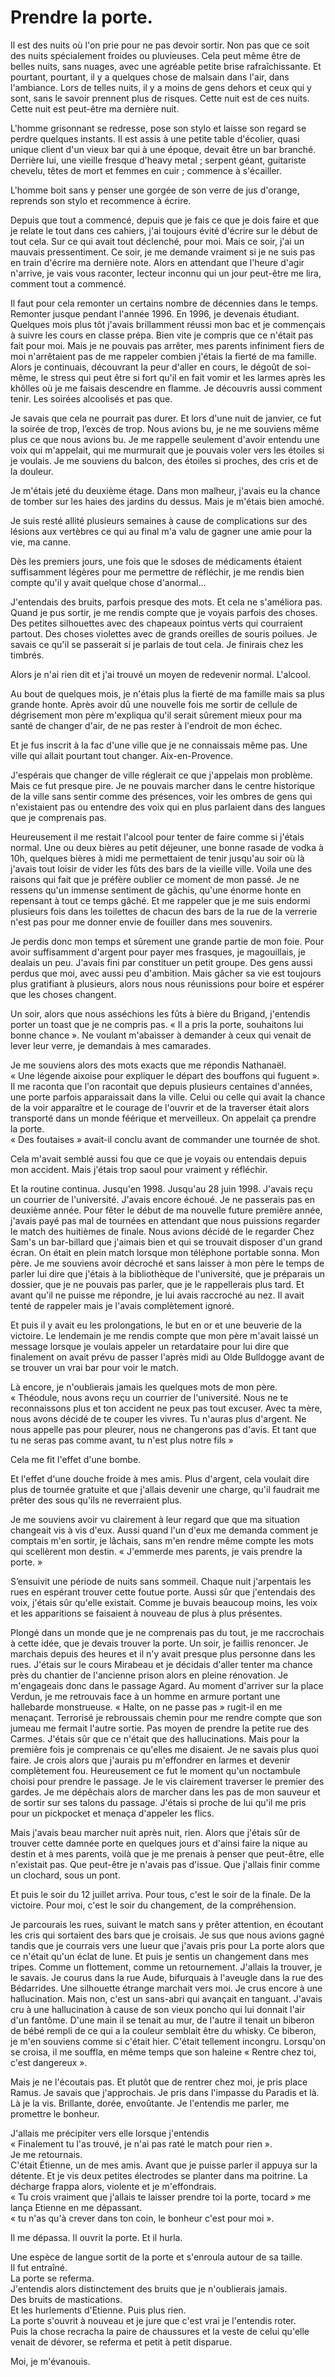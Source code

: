# Prendre la porte.

Il est des nuits où l'on prie pour ne pas devoir sortir. Non pas que ce soit des nuits spécialement froides ou pluvieuses. Cela peut même être de belles nuits, sans nuages, avec une agréable petite brise rafraîchissante. Et pourtant, pourtant, il y a quelques chose de malsain dans l'air, dans l'ambiance. Lors de telles nuits, il y a moins de gens dehors et ceux qui y sont, sans le savoir prennent plus de risques. Cette nuit est de ces nuits. Cette nuit est peut-être ma dernière nuit.
  
L'homme grisonnant se redresse, pose son stylo et laisse son regard se perdre quelques instants. Il est assis à une petite table d'écolier, quasi unique client d'un vieux bar qui à une époque, devait être un bar branché. Derrière lui, une vieille fresque d'heavy metal ; serpent géant, guitariste chevelu, têtes de mort et femmes en cuir ; commence à s'écailler.

L'homme boit sans y penser une gorgée de son verre de jus d'orange, reprends son stylo et recommence à écrire.

Depuis que tout a commencé, depuis que je fais ce que je dois faire et que je relate le tout dans ces cahiers, j'ai toujours évité d'écrire sur le début de tout cela. Sur ce qui avait tout déclenché, pour moi. Mais ce soir, j'ai un mauvais pressentiment. Ce soir, je me demande vraiment si je ne suis pas en train d'écrire ma dernière note. Alors en attendant que l'heure d'agir n'arrive, je vais vous raconter, lecteur inconnu qui un jour peut-être me lira, comment tout a commencé.

Il faut pour cela remonter un certains nombre de décennies dans le temps. Remonter jusque pendant l'année 1996. En 1996, je devenais étudiant. Quelques mois plus tôt j'avais brillamment réussi mon bac et je commençais à suivre les cours en classe prépa. Bien vite je compris que ce n'était pas fait pour moi. Mais je ne pouvais pas arrêter, mes parents infiniment fiers de moi n'arrêtaient pas de me rappeler combien j'étais la fierté de ma famille. Alors je continuais, découvrant la peur d'aller en cours, le dégoût de soi-même, le stress qui peut être si fort qu'il en fait vomir et les larmes après les khôlles où je me faisais descendre en flamme. Je découvris aussi comment tenir. Les soirées alcoolisés et pas que.

Je savais que cela ne pourrait pas durer. Et lors d'une nuit de janvier, ce fut la soirée de trop, l’excès de trop. Nous avions bu, je ne me souviens même plus ce que nous avions bu. Je me rappelle seulement d'avoir entendu une voix qui m'appelait, qui me murmurait que je pouvais voler vers les étoiles si je voulais. Je me souviens du balcon, des étoiles si proches, des cris et de la douleur.

Je m'étais jeté du deuxième étage. Dans mon malheur, j'avais eu la chance de tomber sur les haies des jardins du dessus. Mais je m'étais bien amoché.

Je suis resté allité plusieurs semaines à cause de complications sur des lésions aux vertèbres ce qui au final m'a valu de gagner une amie pour la vie, ma canne.

Dès les premiers jours, une fois que le sdoses de médicaments étaient suffisamment légères pour me permettre de réfléchir, je me rendis bien compte qu'il y avait quelque chose d'anormal...

J'entendais des bruits, parfois presque des mots. Et cela ne s'améliora pas. Quand je pus sortir, je me rendis compte que je voyais parfois des choses. Des petites silhouettes avec des chapeaux pointus verts qui courraient partout. Des choses violettes avec de grands oreilles de souris poilues. Je savais ce qu'il se passerait si je parlais de tout cela. Je finirais chez les timbrés.

Alors je n'ai rien dit et j'ai trouvé un moyen de redevenir normal. L'alcool.

Au bout de quelques mois, je n'étais plus la fierté de ma famille mais sa plus grande honte. Après avoir dû une nouvelle fois me sortir de cellule de dégrisement mon père m'expliqua qu'il serait sûrement mieux pour ma santé de changer d'air, de ne pas rester à l'endroit de mon échec.

Et je fus inscrit à la fac d'une ville que je ne connaissais même pas. Une ville qui allait pourtant tout changer. Aix-en-Provence.

J'espérais que changer de ville réglerait ce que j'appelais mon problème. Mais ce fut presque pire. Je ne pouvais marcher dans le centre historique de la ville sans sentir comme des présences, voir les ombres de gens qui n'existaient pas ou entendre des voix qui en plus parlaient dans des langues que je comprenais pas.

Heureusement il me restait l'alcool pour tenter de faire comme si j'étais normal. Une ou deux bières au petit déjeuner, une bonne rasade de vodka à 10h, quelques bières à midi me permettaient de tenir jusqu'au soir où là j'avais tout loisir de vider les fûts des bars de la vieille ville. Voila une des raisons  qui fait que je préfère oublier ce moment de mon passé. Je ne ressens qu'un immense sentiment de gâchis, qu'une énorme honte en repensant à tout ce temps gâché. Et me rappeler que je me suis endormi plusieurs fois dans les toilettes de chacun des bars de la rue de la verrerie n'est pas pour me donner envie de fouiller dans mes souvenirs.

Je perdis donc mon temps et sûrement une grande partie de mon foie. Pour avoir suffisamment d'argent pour payer mes frasques, je magouillais, je dealais un peu. J'avais fini par constituer un petit groupe. Des gens aussi perdus que moi, avec aussi peu d'ambition. Mais gâcher sa vie est toujours plus gratifiant à plusieurs, alors nous nous réunissions pour boire et espérer que les choses changent.

Un soir, alors que nous asséchions les fûts à bière du Brigand, j'entendis porter un toast que je ne compris pas. « Il a pris la porte, souhaitons lui bonne chance ». Ne voulant m'abaisser à demander à ceux qui venait de lever leur verre, je demandais à mes camarades.

Je me souviens alors des mots exacts que me répondis Nathanaël.  
« Une légende aixoise pour expliquer le départ des bouffons qui fuguent ». Il me raconta que l'on racontait que depuis plusieurs centaines d'années, une porte parfois apparaissait dans la ville. Celui ou celle  qui avait la chance de la voir apparaître et le courage de l'ouvrir et de la traverser était alors transporté dans un monde féérique et merveilleux. On appelait ça prendre la porte.  
« Des foutaises » avait-il conclu avant de commander une tournée de shot.

Cela m'avait semblé aussi fou que ce que je voyais ou entendais depuis mon accident. Mais j'étais trop saoul pour vraiment y réfléchir.

Et la routine continua. Jusqu'en 1998. Jusqu'au 28 juin 1998. J'avais reçu un courrier de l'université. J'avais encore échoué. Je ne passerais pas en deuxième année. Pour fêter le début de ma nouvelle future première année, j'avais payé pas mal de tournées en attendant que nous puissions regarder le match des huitièmes de finale. Nous avions décidé de le regarder Chez Sam's un bar-billard que j'aimais bien et qui se trouvait disposer d'un grand écran.
On était en plein match lorsque mon téléphone portable sonna. Mon père. Je me souviens avoir décroché et sans laisser à mon père le temps de parler lui dire que j'étais à la bibliothèque de l'université, que je préparais un dossier, que je ne pouvais pas parler, que je le rappellerais plus tard. Et avant qu'il ne puisse me répondre, je lui avais raccroché au nez. Il avait tenté de rappeler mais je l'avais complètement ignoré.

Et puis il y avait eu les prolongations, le but en or et une beuverie de la victoire.
Le lendemain je me rendis compte que mon père m'avait laissé un message lorsque je voulais appeler un retardataire pour lui dire que finalement on avait prévu de passer l'après midi au Olde Bulldogge avant de se trouver un vrai bar pour voir le match.

Là encore, je n'oublierais jamais les quelques mots de mon père.
« Théodule, nous avons reçu un courrier de l'université. Nous ne te reconnaissons plus et ton accident ne peux pas tout excuser. Avec ta mère, nous avons décidé de te couper les vivres. Tu n'auras plus d'argent. Ne nous appelle pas pour pleurer, nous ne changerons pas d'avis. Et tant que tu ne seras pas comme avant, tu n'est plus notre fils »

Cela me fit l'effet d'une bombe.

Et l'effet d'une douche froide à mes amis. Plus d'argent, cela voulait dire plus de tournée gratuite et que j'allais devenir une charge, qu'il faudrait me prêter des sous qu'ils ne reverraient plus.

Je me souviens avoir vu clairement à leur regard que que ma situation changeait vis à vis d'eux. Aussi quand l'un d'eux me demanda comment je comptais m'en sortir, je lâchais, sans m'en rendre même compte les mots qui scellèrent mon destin. « J'emmerde mes parents, je vais prendre la porte. »

S’ensuivit une période de nuits sans sommeil. Chaque nuit j'arpentais les rues en espérant trouver cette foutue porte. Aussi sûr que j'entendais des voix, j'étais sûr qu'elle existait. Comme je buvais beaucoup moins, les voix et les apparitions se faisaient à nouveau de plus à plus présentes.

Plongé dans un monde que je ne comprenais pas du tout, je me raccrochais à cette idée, que je devais trouver la porte. Un soir, je faillis renoncer. Je marchais depuis des heures et il n'y avait presque plus personne dans les rues. J'étais sur le cours Mirabeau et je décidais d'aller tenter ma chance près du chantier de l'ancienne prison alors en pleine rénovation. Je m'engageais donc dans le passage Agard. Au moment d'arriver sur la place Verdun, je me retrouvais face à un homme en armure portant une hallebarde monstrueuse.
« Halte, on ne passe pas » rugit-il en me menaçant. Terrorisé je rebroussais chemin pour me rendre compte que son jumeau me fermait l'autre sortie. Pas moyen de prendre la petite rue des Carmes. J'étais sûr que ce n'était que des hallucinations. Mais pour la première fois je comprenais ce qu'elles me disaient. Je ne savais plus quoi faire. Je crois alors que j'aurais pu m'effondrer en larmes et devenir complètement fou. Heureusement ce fut le moment qu'un noctambule choisi pour prendre le passage. Je le vis clairement traverser le premier des gardes. Je me dépêchais alors de marcher dans les pas de mon sauveur et de sortir sur ses talons du passage. J'étais si proche de lui qu'il me pris pour un pickpocket et menaça d'appeler les flics.

Mais j'avais beau marcher nuit après nuit, rien. Alors que j'étais sûr de trouver cette damnée porte en quelques jours et d'ainsi faire la nique au destin et à mes parents, voilà que je me prenais à penser que peut-être, elle n'existait pas. Que peut-être je n'avais pas d'issue. Que j'allais finir comme un clochard, sous un pont.

Et puis le soir du 12 juillet arriva. Pour tous, c'est le soir de la finale. De la victoire. Pour moi, c'est le soir du changement, de la compréhension.

Je parcourais les rues, suivant le match sans y prêter attention, en écoutant les cris qui sortaient des bars que je croisais.  Je sus que nous avions gagné tandis que je courrais vers une lueur que j'avais pris pour La porte alors que ce n'était qu'un éclat de lune. Et puis je sentis un changement dans mes tripes. Comme un flottement, comme un retournement. J'allais la trouver, je le savais. Je courus dans la rue Aude, bifurquais à l'aveugle dans la rue des Bédarrides. Une silhouette étrange marchait vers moi. Je crus encore à une hallucination. Mais non, c'est un sans-abri qui avançait en tanguant. J'avais cru à une hallucination à cause de son vieux poncho qui lui donnait l'air d'un fantôme.  D'une main il se tenait au mur, de l'autre il tenait un biberon de bébé rempli de ce qui a la couleur semblait être du whisky. Ce biberon, je m'en souviens comme si c'était hier. C'était tellement incongru. Lorsqu'on se croisa, il me souffla, en même temps que son haleine « Rentre chez toi, c'est dangereux ».

Mais je ne l'écoutais pas. Et plutôt que de rentrer chez moi, je pris place Ramus. Je savais que j'approchais. Je pris dans l'impasse du Paradis et là. Là je la vis. Brillante, dorée, envoûtante. Je l'entendis me parler, me promettre le bonheur.

J'allais me précipiter vers elle lorsque j'entendis  
« Finalement tu l'as trouvé, je n'ai pas raté le match pour rien ».  
Je me retournais.  
C'était Étienne, un de mes amis. Avant que je puisse parler il appuya sur la détente. Et je vis deux petites électrodes se planter dans ma poitrine. La décharge frappa alors, violente et je m'effondrais.  
« Tu crois vraiment que j'allais te laisser prendre toi la porte, tocard » me lança Etienne en me dépassant.  
« tu n'as qu'à crever dans ton coin, le bonheur c'est pour moi ».

Il me dépassa. Il ouvrit la porte. Et il hurla.

Une espèce de langue sortit de la porte et s'enroula autour de sa taille.  
Il fut entraîné.  
La porte se referma.  
J'entendis alors distinctement des bruits que je n'oublierais jamais.  
Des bruits de mastications.  
Et les hurlements d'Etienne. Puis plus rien.  
La porte s'ouvrit à nouveau et je jure que c'est vrai je l'entendis roter.  
Puis la chose recracha la paire de chaussures et la veste de celui qu'elle venait de dévorer, se referma et petit à petit disparue.  

Moi, je m'évanouis.
